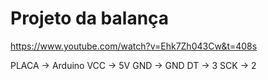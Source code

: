 # Projeto da balança

https://www.youtube.com/watch?v=Ehk7Zh043Cw&t=408s


PLACA -> Arduino
VCC -> 5V
GND -> GND
DT -> 3
SCK -> 2


